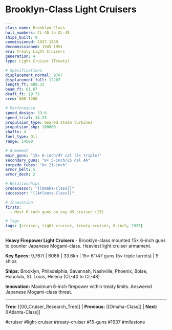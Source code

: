 # Brooklyn-Class Light Cruisers

```yaml
---
class_name: Brooklyn-Class
hull_numbers: CL-40 to CL-48
ships_built: 9
commissioned: 1937-1939
decommissioned: 1945-1951
era: Treaty Light Cruisers
generation: 4
type: Light Cruiser (Treaty)

# Specifications
displacement_normal: 9767
displacement_full: 12207
length_ft: 608.33
beam_ft: 61.67
draft_ft: 19.75
crew: 868-1200

# Performance
speed_design: 33.6
speed_trial: 34.25
propulsion_type: Geared steam turbines
propulsion_shp: 100000
shafts: 4
fuel_type: Oil
range: 14500

# Armament
main_guns: "15× 6-inch/47 cal (5× triple)"
secondary_guns: "8× 5-inch/25 cal AA"
torpedo_tubes: "8× 21-inch"
armor_belt: 5
armor_deck: 2

# Relationships
predecessor: "[[Omaha-Class]]"
successor: "[[Atlanta-Class]]"

# Innovation
firsts:
  - Most 6-inch guns on any US cruiser (15)

# Tags
tags: [cruiser, light-cruiser, treaty-cruiser, 6-inch, 1937]
---
```

**Heavy Firepower Light Cruisers** - Brooklyn-class mounted 15× 6-inch guns to counter Japanese Mogami-class. Heaviest light cruiser armament.

**Key Specs:** 9,767t | 608ft | 33.6kn | 15× 6"/47 guns (5× triple turrets) | 9 ships

**Ships:** Brooklyn, Philadelphia, Savannah, Nashville, Phoenix, Boise, Honolulu, St. Louis, Helena (CL-40 to CL-48)

**Innovation:** Maximum 6-inch firepower within treaty limits. Answered Japanese Mogami-class threat.

---
**Tree:** [[00_Cruiser_Research_Tree]] | **Previous:** [[Omaha-Class]] | **Next:** [[Atlanta-Class]]

#cruiser #light-cruiser #treaty-cruiser #15-guns #1937 #milestone
